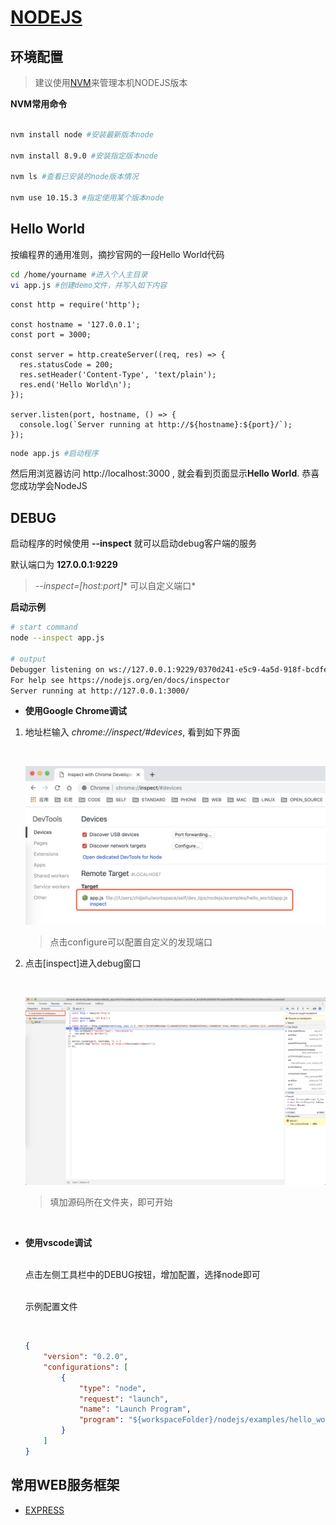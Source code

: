 [NODEJS](https://nodejs.org)
===

## 环境配置

> 建议使用[NVM](https://github.com/creationix/nvm)来管理本机NODEJS版本 

**NVM常用命令**

```bash

nvm install node #安装最新版本node

nvm install 8.9.0 #安装指定版本node

nvm ls #查看已安装的node版本情况

nvm use 10.15.3 #指定使用某个版本node

```

## Hello World

按编程界的通用准则，摘抄官网的一段Hello World代码

```bash
cd /home/yourname #进入个人主目录
vi app.js #创建demo文件，并写入如下内容
```

```nodejs
const http = require('http');

const hostname = '127.0.0.1';
const port = 3000;

const server = http.createServer((req, res) => {
  res.statusCode = 200;
  res.setHeader('Content-Type', 'text/plain');
  res.end('Hello World\n');
});

server.listen(port, hostname, () => {
  console.log(`Server running at http://${hostname}:${port}/`);
});
```

```bash
node app.js #启动程序
```
然后用浏览器访问 http://localhost:3000 , 就会看到页面显示**Hello World**. 恭喜您成功学会NodeJS

## DEBUG

启动程序的时候使用 **--inspect** 就可以启动debug客户端的服务

默认端口为 **127.0.0.1:9229**

> *--inspect=[host:port]** 可以自定义端口*

**启动示例**

```bash
# start command
node --inspect app.js

# output
Debugger listening on ws://127.0.0.1:9229/0370d241-e5c9-4a5d-918f-bcdfeaf1dbb4
For help see https://nodejs.org/en/docs/inspector
Server running at http://127.0.0.1:3000/
```

* **使用Google Chrome调试**

1. 地址栏输入 *chrome://inspect/#devices*, 看到如下界面

    <br>

    ![chrome_inspect](images/chrome_inspect.png)

    > 点击configure可以配置自定义的发现端口

2. 点击[inspect]进入debug窗口
   
   <br>

   ![chrome_inspect_tool](images/chrome_inspect_tool.png)

   > 填加源码所在文件夹，即可开始

    <br>
    
* **使用vscode调试**

    <br>点击左侧工具栏中的DEBUG按钮，增加配置，选择node即可

    <br>示例配置文件

    <br>

    ```json
    {
        "version": "0.2.0",
        "configurations": [
            {
                "type": "node",
                "request": "launch",
                "name": "Launch Program",
                "program": "${workspaceFolder}/nodejs/examples/hello_world/app.js"
            }
        ]
    }
    ```

## 常用WEB服务框架

* [EXPRESS](http://expressjs.com)
